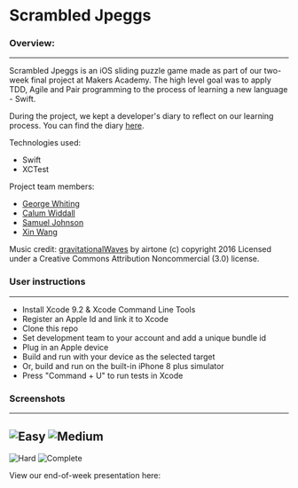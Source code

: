 # Scrambled Jpeggs


### Overview:
--------------------------------------------------------------------------------

Scrambled Jpeggs is an iOS sliding puzzle game made as part of our two-week final project at Makers Academy. The high level goal was to apply TDD, Agile and Pair programming to the process of learning a new language - Swift.

During the project, we kept a developer's diary to reflect on our learning process. You can find the diary [here]().

Technologies used:
- Swift
- XCTest

Project team members:
- [George Whiting](https://github.com/GeorgeWhiting)
- [Calum Widdall](https://github.com/Calum-W)
- [Samuel Johnson](https://github.com/samuel-c-johnson)
- [Xin Wang](https://github.com/Xin00163)


Music credit:
[gravitationalWaves](http://dig.ccmixter.org/files/airtone/55021) by airtone (c) copyright 2016 Licensed under a Creative Commons Attribution Noncommercial  (3.0) license.

### User instructions
--------------------------------------------------------------------------------

- Install Xcode 9.2 & Xcode Command Line Tools
- Register an Apple Id and link it to Xcode
- Clone this repo
- Set development team to your account and add a unique bundle id
- Plug in an Apple device
- Build and run with your device as the selected target
- Or, build and run on the built-in iPhone 8 plus simulator
- Press "Command + U" to run tests in Xcode

### Screenshots
--------------------------------------------------------------------------------

## ![Easy](https://i.imgur.com/frYveVC.png?2)     ![Medium](https://i.imgur.com/acQb9Tx.png?1)
![Hard](https://i.imgur.com/5QKPMic.png?1)  ![Complete](https://i.imgur.com/MTwSIIM.png?2)


View our end-of-week presentation here:
